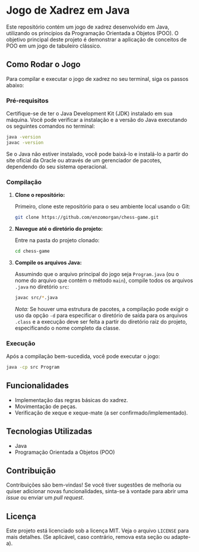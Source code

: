# Jogo de Xadrez em Java

Este repositório contém um jogo de xadrez desenvolvido em Java, utilizando os princípios da Programação Orientada a Objetos (POO). O objetivo principal deste projeto é demonstrar a aplicação de conceitos de POO em um jogo de tabuleiro clássico.

## Como Rodar o Jogo

Para compilar e executar o jogo de xadrez no seu terminal, siga os passos abaixo:

### Pré-requisitos

Certifique-se de ter o Java Development Kit (JDK) instalado em sua máquina. Você pode verificar a instalação e a versão do Java executando os seguintes comandos no terminal:

```bash
java -version
javac -version
```

Se o Java não estiver instalado, você pode baixá-lo e instalá-lo a partir do site oficial da Oracle ou através de um gerenciador de pacotes, dependendo do seu sistema operacional.

### Compilação

1.  **Clone o repositório:**

    Primeiro, clone este repositório para o seu ambiente local usando o Git:

    ```bash
    git clone https://github.com/enzomorgan/chess-game.git
    ```

2.  **Navegue até o diretório do projeto:**

    Entre na pasta do projeto clonado:

    ```bash
    cd chess-game
    ```

3.  **Compile os arquivos Java:**

    Assumindo que o arquivo principal do jogo seja `Program.java` (ou o nome do arquivo que contém o método `main`), compile todos os arquivos `.java` no diretório `src`:

    ```bash
    javac src/*.java
    ```

    *Nota:* Se houver uma estrutura de pacotes, a compilação pode exigir o uso da opção `-d` para especificar o diretório de saída para os arquivos `.class` e a execução deve ser feita a partir do diretório raiz do projeto, especificando o nome completo da classe.

### Execução

Após a compilação bem-sucedida, você pode executar o jogo:

```bash
java -cp src Program
```

## Funcionalidades

-   Implementação das regras básicas do xadrez.
-   Movimentação de peças.
-   Verificação de xeque e xeque-mate (a ser confirmado/implementado).

## Tecnologias Utilizadas

-   Java
-   Programação Orientada a Objetos (POO)

## Contribuição

Contribuições são bem-vindas! Se você tiver sugestões de melhoria ou quiser adicionar novas funcionalidades, sinta-se à vontade para abrir uma *issue* ou enviar um *pull request*.

## Licença

Este projeto está licenciado sob a licença MIT. Veja o arquivo `LICENSE` para mais detalhes. (Se aplicável, caso contrário, remova esta seção ou adapte-a).


